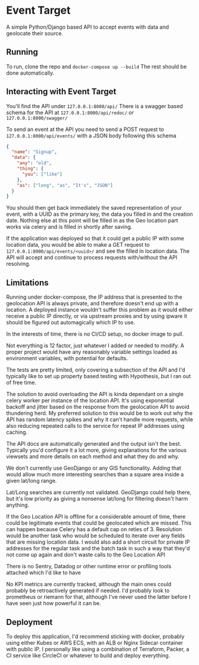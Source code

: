 # Event Target
A simple Python/Django based API to accept events with data and geolocate their source.

## Running
To run, clone the repo and `docker-compose up --build` The rest should be done automatically.

## Interacting with Event Target
You'll find the API under `127.0.0.1:8000/api/` There is a swagger based schema for the API at `127.0.0.1:8000/api/redoc/` or `127.0.0.1:8000/swagger/`

To send an event at the API you need to send a POST request to `127.0.0.1:8000/api/events/` with a JSON body following this schema

```json
{
  "name": "Signup",
  "data": {
    "any": "old",
    "thing": {
      "you": ["like"]
    },
    "as": ["long", "as", "It's", "JSON"]
  }
}
```

You should then get back immediately the saved representation of your event, with a UUID as the primary key, the data you filled in and the creation date. Nothing else at this point will be filled in as the Geo location part works via celery and is filled in shortly after saving.

If the application was deployed so that it could get a public IP with some location data, you would be able to make a GET request to `127.0.0.1:8000/api/events/<uuid>/` and see the filled in location data. The API will accept and continue to process requests with/without the API resolving.

## Limitations
Running under docker-compose, the IP address that is presented to the geolocation API is always private, and therefore doesn't end up with a location. A deployed instance wouldn't suffer this problem as it would either receive a public IP directly, or via upstream proxies and by using ipware it should be figured out automagically which IP to use.

In the interests of time, there is no CI/CD setup, no docker image to pull.

Not everything is 12 factor, just whatever I added or needed to modify. A proper project would have any reasonably variable settings loaded as environment variables, with potential for defaults.

The tests are pretty limited, only covering a subsection of the API and I'd typically like to set up property based testing with Hypothesis, but I ran out of free time.

The solution to avoid overloading the API is kinda dependant on a single celery worker per instance of the location API. It's using exponential backoff and jitter based on the response from the geolocation API to avoid thundering herd. My preferred solution to this would be to work out why the API has random latency spikes and why it can't handle more requests, while also reducing repeated calls to the service for repeat IP addresses using caching.

The API docs are automatically generated and the output isn't the best. Typically you'd configure it a lot more, giving explanations for the various viewsets and more details on each method and what they do and why.

We don't currently use GeoDjango or any GIS functionality. Adding that would allow much more interesting searches than a square area inside a given lat/long range.

Lat/Long searches are currently not validated. GeoDjango could help there, but it's low priority as giving a nonsense lat/long for filtering doesn't harm anything.

If the Geo Location API is offline for a considerable amount of time, there could be legitimate events that could be geolocated which are missed. This can happen because Celery has a default cap on reties of 3. Resolution would be another task who would be scheduled to iterate over any fields that are missing location data. I would also add a short circuit for private IP addresses for the regular task and the batch task in such a way that they'd not come up again and don't waste calls to the Geo Location API

There is no Sentry, Datadog or other runtime error or profiling tools attached which I'd like to have

No KPI metrics are currently tracked, although the main ones could probably be retroactively generated if needed. I'd probably look to prometheus or riemann for that, although I've never used the latter before I have seen just how powerful it can be.

## Deployment
To deploy this application, I'd recommend sticking with docker, probably using either Kubes or AWS ECS, with an ALB or Nginx Sidecar container with public IP. I personally like using a combination of Terraform, Packer, a CI service like CircleCI or whatever to build and deploy everything.
